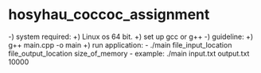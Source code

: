 # hosyhau_coccoc_assignment
-) system required:
  +) Linux os 64 bit.
  +) set up gcc or g++
-) guideline:
  +) g++ main.cpp -o main
  +) run application:
     - ./main file_input_location file_output_location size_of_memory
     - example: ./main input.txt output.txt 10000
